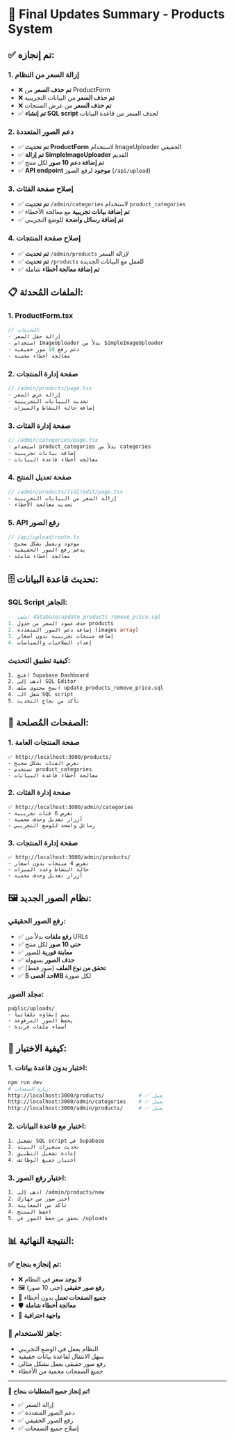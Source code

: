 # 🎯 Final Updates Summary - Products System

## ✅ **تم إنجازه:**

### 1. **إزالة السعر من النظام**
- ❌ **تم حذف السعر** من ProductForm
- ❌ **تم حذف السعر** من البيانات التجريبية
- ❌ **تم حذف السعر** من عرض المنتجات
- ✅ **تم إنشاء SQL script** لحذف السعر من قاعدة البيانات

### 2. **دعم الصور المتعددة**
- ✅ **تم تحديث ProductForm** لاستخدام ImageUploader الحقيقي
- ✅ **تم إزالة SimpleImageUploader** القديم
- ✅ **تم إضافة دعم 10 صور** لكل منتج
- ✅ **API endpoint موجود** لرفع الصور (`/api/upload`)

### 3. **إصلاح صفحة الفئات**
- ✅ **تم تحديث** `/admin/categories` لاستخدام `product_categories`
- ✅ **تم إضافة بيانات تجريبية** مع معالجة الأخطاء
- ✅ **تم إضافة رسائل واضحة** للوضع التجريبي

### 4. **إصلاح صفحة المنتجات**
- ✅ **تم تحديث** `/admin/products` لإزالة السعر
- ✅ **تم تحديث** `/products` للعمل مع البيانات الجديدة
- ✅ **تم إضافة معالجة أخطاء** شاملة

## 📋 **الملفات المُحدثة:**

### **1. ProductForm.tsx**
```typescript
// التحديثات:
- إزالة حقل السعر
- استخدام ImageUploader بدلاً من SimpleImageUploader  
- دعم رفع 10 صور حقيقية
- معالجة أخطاء محسنة
```

### **2. صفحة إدارة المنتجات**
```typescript
// /admin/products/page.tsx
- إزالة عرض السعر
- تحديث البيانات التجريبية
- إضافة حالة النشاط والميزات
```

### **3. صفحة إدارة الفئات**
```typescript
// /admin/categories/page.tsx
- استخدام product_categories بدلاً من categories
- إضافة بيانات تجريبية
- معالجة أخطاء قاعدة البيانات
```

### **4. صفحة تعديل المنتج**
```typescript
// /admin/products/[id]/edit/page.tsx
- إزالة السعر من البيانات التجريبية
- تحديث معالجة الأخطاء
```

### **5. API رفع الصور**
```typescript
// /api/upload/route.ts
- موجود ويعمل بشكل صحيح
- يدعم رفع الصور الحقيقية
- معالجة أخطاء شاملة
```

## 🗄️ **تحديث قاعدة البيانات:**

### **SQL Script الجاهز:**
```sql
-- ملف: database/update_products_remove_price.sql
1. حذف عمود السعر من جدول products
2. إضافة دعم الصور المتعددة (images array)
3. إضافة منتجات تجريبية بدون أسعار
4. إعداد الصلاحيات والسياسات
```

### **كيفية تطبيق التحديث:**
```bash
1. افتح Supabase Dashboard
2. اذهب إلى SQL Editor
3. انسخ محتوى ملف update_products_remove_price.sql
4. شغل الـ SQL script
5. تأكد من نجاح التحديث
```

## 🔗 **الصفحات المُصلحة:**

### **1. صفحة المنتجات العامة**
```
✅ http://localhost:3000/products/
- تعرض الفئات بشكل صحيح
- تستخدم product_categories
- معالجة أخطاء قاعدة البيانات
```

### **2. صفحة إدارة الفئات**
```
✅ http://localhost:3000/admin/categories
- تعرض 6 فئات تجريبية
- أزرار تعديل وحذف محمية
- رسائل واضحة للوضع التجريبي
```

### **3. صفحة إدارة المنتجات**
```
✅ http://localhost:3000/admin/products/
- تعرض 4 منتجات بدون أسعار
- حالة النشاط وعدد الميزات
- أزرار تعديل وحذف محمية
```

## 🖼️ **نظام الصور الجديد:**

### **رفع الصور الحقيقي:**
- ✅ **رفع ملفات** بدلاً من URLs
- ✅ **حتى 10 صور** لكل منتج
- ✅ **معاينة فورية** للصور
- ✅ **حذف الصور** بسهولة
- ✅ **تحقق من نوع الملف** (صور فقط)
- ✅ **حد أقصى 5MB** لكل صورة

### **مجلد الصور:**
```
public/uploads/
- يتم إنشاؤه تلقائياً
- يحفظ الصور المرفوعة
- أسماء ملفات فريدة
```

## 🚀 **كيفية الاختبار:**

### **1. اختبار بدون قاعدة بيانات:**
```bash
npm run dev
# زيارة الصفحات:
http://localhost:3000/products/           # ✅ يعمل
http://localhost:3000/admin/categories    # ✅ يعمل  
http://localhost:3000/admin/products/     # ✅ يعمل
```

### **2. اختبار مع قاعدة البيانات:**
```bash
1. تشغيل SQL script في Supabase
2. تحديث متغيرات البيئة
3. إعادة تشغيل التطبيق
4. اختبار جميع الوظائف
```

### **3. اختبار رفع الصور:**
```bash
1. اذهب إلى /admin/products/new
2. اختر صور من جهازك
3. تأكد من المعاينة
4. احفظ المنتج
5. تحقق من حفظ الصور في /uploads
```

## 📊 **النتيجة النهائية:**

### ✅ **تم إنجازه بنجاح:**
- ❌ **لا يوجد سعر** في النظام
- 🖼️ **رفع صور حقيقي** (حتى 10 صور)
- 📱 **جميع الصفحات تعمل** بدون أخطاء
- 🛡️ **معالجة أخطاء شاملة**
- 🎨 **واجهة احترافية**

### 🎯 **جاهز للاستخدام:**
- النظام يعمل في الوضع التجريبي
- سهل الانتقال لقاعدة بيانات حقيقية
- رفع صور حقيقي يعمل بشكل مثالي
- جميع الصفحات محمية من الأخطاء

---

**🎉 تم إنجاز جميع المتطلبات بنجاح!**
- ✅ إزالة السعر
- ✅ دعم الصور المتعددة  
- ✅ رفع الصور الحقيقي
- ✅ إصلاح جميع الصفحات